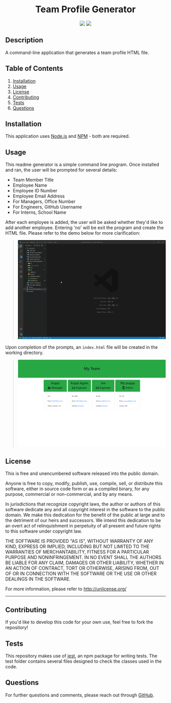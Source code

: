 <h1 align="center"><strong>Team Profile Generator</strong></h1>

<p align="center">
  <img src="https://img.shields.io/github/languages/top/kkolyvek/team-profile-generator">
  <img src="https://img.shields.io/badge/License-Unlicensed-blue.svg">
</p>

## Description

A command-line application that generates a team profile HTML file.

## Table of Contents

1. [Installation](#installation)
2. [Usage](#usage)
3. [License](#license)
4. [Contributing](#contributing)
5. [Tests](#tests)
6. [Questions](#questions)

## Installation

This application uses [Node.js](https://nodejs.org/en/) and [NPM](https://www.npmjs.com/) - both are required.

## Usage

This readme generator is a simple command line program. Once installed and ran, the user will be prompted for several details:

- Team Member Title
- Employee Name
- Employee ID Number
- Employee Email Address
- For Managers, Office Number
- For Engineers, GitHub Username
- For Interns, School Name

After each employee is added, the user will be asked whether they'd like to add another employee. Entering 'no' will be exit the program and create the HTML file. Please refer to the demo below for more clarification:

> ![Demo Video](./resources/images/readme-video.gif)

Upon completion of the prompts, an `index.html` file will be created in the working directory.

> ![Site Preview](./resources/images/site-preview.png)

## License

This is free and unencumbered software released into the public domain.

Anyone is free to copy, modify, publish, use, compile, sell, or
distribute this software, either in source code form or as a compiled
binary, for any purpose, commercial or non-commercial, and by any
means.

In jurisdictions that recognize copyright laws, the author or authors
of this software dedicate any and all copyright interest in the
software to the public domain. We make this dedication for the benefit
of the public at large and to the detriment of our heirs and
successors. We intend this dedication to be an overt act of
relinquishment in perpetuity of all present and future rights to this
software under copyright law.

THE SOFTWARE IS PROVIDED "AS IS", WITHOUT WARRANTY OF ANY KIND,
EXPRESS OR IMPLIED, INCLUDING BUT NOT LIMITED TO THE WARRANTIES OF
MERCHANTABILITY, FITNESS FOR A PARTICULAR PURPOSE AND NONINFRINGEMENT.
IN NO EVENT SHALL THE AUTHORS BE LIABLE FOR ANY CLAIM, DAMAGES OR
OTHER LIABILITY, WHETHER IN AN ACTION OF CONTRACT, TORT OR OTHERWISE,
ARISING FROM, OUT OF OR IN CONNECTION WITH THE SOFTWARE OR THE USE OR
OTHER DEALINGS IN THE SOFTWARE.

For more information, please refer to <http://unlicense.org/>

---

## Contributing

If you'd like to develop this code for your own use, feel free to fork the repository!

## Tests

This repository makes use of [jest](https://jestjs.io/), an npm package for writing tests. The test folder contains several files designed to check the classes used in the code.

## Questions

For further questions and comments, please reach out through [GitHub](https://github.com/kkolyvek).
